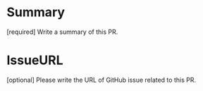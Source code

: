 # Summary
[required] Write a summary of this PR.

# IssueURL
[optional] Please write the URL of GitHub issue related to this PR.
